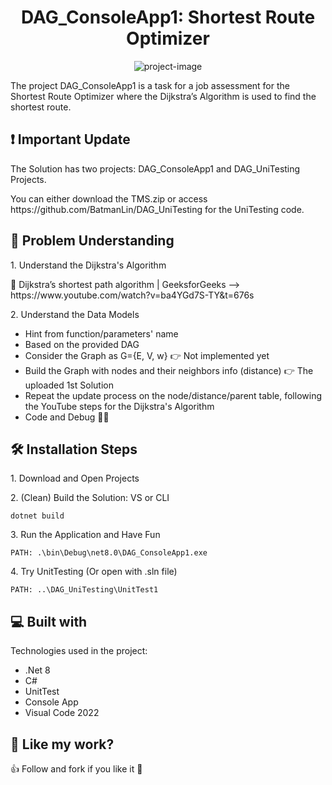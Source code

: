 
<h1 align="center" id="title">DAG_ConsoleApp1: Shortest Route Optimizer </h1>

<p align="center"><img src="https://www.codespeedy.com/wp-content/uploads/2019/09/topological-sort.jpg" alt="project-image"></p>

<p id="description">The project DAG_ConsoleApp1 is a task for a job assessment for the Shortest Route Optimizer where the Dijkstra’s Algorithm is used to find the shortest route.</p>

<h2> ❗ Important Update </h2>
<p> The Solution has two projects: DAG_ConsoleApp1 and DAG_UniTesting Projects.</p> 
<p> You can either download the TMS.zip or access https://github.com/BatmanLin/DAG_UniTesting for the UniTesting code. </p>
  
<h2> 🤔 Problem Understanding</h2>

<p>1. Understand the Dijkstra's Algorithm </p>

<p>🚀 Dijkstra’s shortest path algorithm | GeeksforGeeks --> https://www.youtube.com/watch?v=ba4YGd7S-TY&t=676s</p>

<p>2. Understand the Data Models </p>

*   Hint from function/parameters' name
*   Based on the provided DAG
*   Consider the Graph as G={E, V, w} 👉 Not implemented yet
*   Build the Graph with nodes and their neighbors info (distance) 👉 The uploaded 1st Solution
*   Repeat the update process on the node/distance/parent table, following the YouTube steps for the Dijkstra's Algorithm
*   Code and Debug 👩‍💻

<h2>🛠️ Installation Steps</h2>

<p> 1. Download and Open Projects </p>

<p> 2. (Clean) Build the Solution: VS or CLI </p>

```
dotnet build  
```


<p> 3. Run the Application and Have Fun </p>

```
PATH: .\bin\Debug\net8.0\DAG_ConsoleApp1.exe
```

<p> 4. Try UnitTesting (Or open with .sln file) </p>

```
PATH: ..\DAG_UniTesting\UnitTest1
```

  
<h2>💻 Built with</h2>

Technologies used in the project:

*   .Net 8
*   C#
*   UnitTest
*   Console App
*   Visual Code 2022


<h2>💖 Like my work? </h2>

👍 Follow and fork if you like it 🍻
